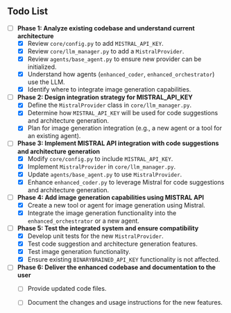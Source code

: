 ## Todo List

- [ ] **Phase 1: Analyze existing codebase and understand current architecture**
  - [x] Review `core/config.py` to add `MISTRAL_API_KEY`.
  - [x] Review `core/llm_manager.py` to add a `MistralProvider`.
  - [x] Review `agents/base_agent.py` to ensure new provider can be initialized.
  - [x] Understand how agents (`enhanced_coder`, `enhanced_orchestrator`) use the LLM.
  - [x] Identify where to integrate image generation capabilities.

- [ ] **Phase 2: Design integration strategy for MISTRAL_API_KEY**
  - [x] Define the `MistralProvider` class in `core/llm_manager.py`.
  - [x] Determine how `MISTRAL_API_KEY` will be used for code suggestions and architecture generation.
  - [x] Plan for image generation integration (e.g., a new agent or a tool for an existing agent).

- [ ] **Phase 3: Implement MISTRAL API integration with code suggestions and architecture generation**
  - [x] Modify `core/config.py` to include `MISTRAL_API_KEY`.
  - [x] Implement `MistralProvider` in `core/llm_manager.py`.
  - [x] Update `agents/base_agent.py` to use `MistralProvider`.
  - [x] Enhance `enhanced_coder.py` to leverage Mistral for code suggestions and architecture generation.

- [ ] **Phase 4: Add image generation capabilities using MISTRAL API**
  - [x] Create a new tool or agent for image generation using Mistral.
  - [x] Integrate the image generation functionality into the `enhanced_orchestrator` or a new agent.

- [ ] **Phase 5: Test the integrated system and ensure compatibility**
  - [x] Develop unit tests for the new `MistralProvider`.
  - [x] Test code suggestion and architecture generation features.
  - [x] Test image generation functionality.
  - [x] Ensure existing `BINARYBRAINED_API_KEY` functionality is not affected.

- [ ] **Phase 6: Deliver the enhanced codebase and documentation to the user**
  - [ ] Provide updated code files.
  - [ ] Document the changes and usage instructions for the new features.


